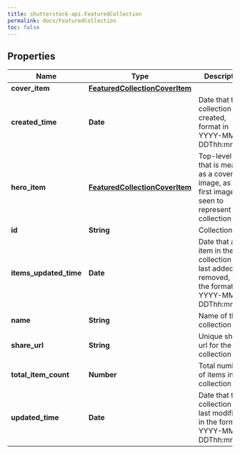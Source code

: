 ```yaml
---
title: shutterstock-api.FeaturedCollection
permalink: docs/FeaturedCollection
toc: false
---
```


## Properties

Name | Type | Description | Notes
------------ | ------------- | ------------- | -------------
**cover_item** | [**FeaturedCollectionCoverItem**](FeaturedCollectionCoverItem) |  | [optional] 
**created_time** | **Date** | Date that the collection was created, format in YYYY-MM-DDThh:mm:ssT | [optional] 
**hero_item** | [**FeaturedCollectionCoverItem**](FeaturedCollectionCoverItem) | Top-level item that is meant as a cover image, as the first image seen to represent the collection | [optional] 
**id** | **String** | Collection ID | 
**items_updated_time** | **Date** | Date that an item in the collection was last added or removed, in the format YYYY-MM-DDThh:mm:ssZ | [optional] 
**name** | **String** | Name of the collection | 
**share_url** | **String** | Unique share url for the collection | [optional] 
**total_item_count** | **Number** | Total number of items in the collection | 
**updated_time** | **Date** | Date that the collection was last modified, in the format YYYY-MM-DDThh:mm:ssZ | [optional] 


